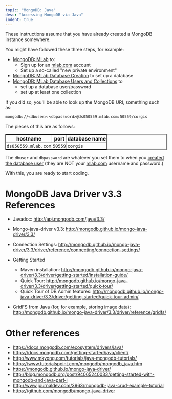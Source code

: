 ```yaml
---
topic: "MongoDB: Java"
desc: "Accessing MongoDB via Java"
indent: true
---
```


These instructions assume that you have already created a MongoDB instance somewhere.  

You might have followed these three steps, for example:

* [MongoDB: MLab](/topics/mongodb_mlab/) to:
    * Sign up for an [mlab.com](https://mlab.com) account
    * Set up a so-called "new private environment"
* [MongoDB: MLab Database Creation](/topics/mongodb_mlab_database_creation/) to set up a database
* [MongoDB: MLab Database Users and Collections](/topics/mongodb_mlab_database_users_and_collections/) to
    * set up a database user/password
    * set up at least one collection

If you did so, you'll be able to look up the MongoDB URI, something such as:

```
mongodb://<dbuser>:<dbpassword>@ds050559.mlab.com:50559/corgis
```

<style>
table {border-collapse: collapse; border: 1px solid black;}
table * th {border-collapse: collapse; border: 1px solid black; padding: 2px; }
table * td {border-collapse: collapse; border: 1px solid black; padding: 2px;}


</style>


The pieces of this are as follows:

| hostname | port | database name |
|----------|------|---------------|
| `ds050559.mlab.com` | `50559` | `corgis` |

The `dbuser` and `dbpassword` are whatever you set them to when you [created the database user](/topics/mongodb_mlab_database_users_and_collections/) (they are NOT your [mlab.com](https://mlab.com)  username and password.)

With this, you are ready to start coding.



# MongoDB Java Driver v3.3 References

* Javadoc: <http://api.mongodb.com/java/3.3/>
* Mongo-java-driver v3.3: <http://mongodb.github.io/mongo-java-driver/3.3/>
* Connection Settings: <http://mongodb.github.io/mongo-java-driver/3.3/driver/reference/connecting/connection-settings/>
* Getting Started
    * Maven installation: <http://mongodb.github.io/mongo-java-driver/3.3/driver/getting-started/installation-guide/>
    * Quick Tour: <http://mongodb.github.io/mongo-java-driver/3.3/driver/getting-started/quick-tour/>
    * Quick Tour of DB Admin features: <http://mongodb.github.io/mongo-java-driver/3.3/driver/getting-started/quick-tour-admin/>
    
* GridFS from Java (for, for example, storing image data): <http://mongodb.github.io/mongo-java-driver/3.3/driver/reference/gridfs/>

# Other references

* <https://docs.mongodb.com/ecosystem/drivers/java/>
* <https://docs.mongodb.com/getting-started/java/client/>
* <http://www.mkyong.com/tutorials/java-mongodb-tutorials/>
* <https://www.tutorialspoint.com/mongodb/mongodb_java.htm>
* <https://mongodb.github.io/mongo-java-driver/>
* <http://blog.mongodb.org/post/94065240033/getting-started-with-mongodb-and-java-part-i>
* <http://www.journaldev.com/3963/mongodb-java-crud-example-tutorial>
* <https://github.com/mongodb/mongo-java-driver>
